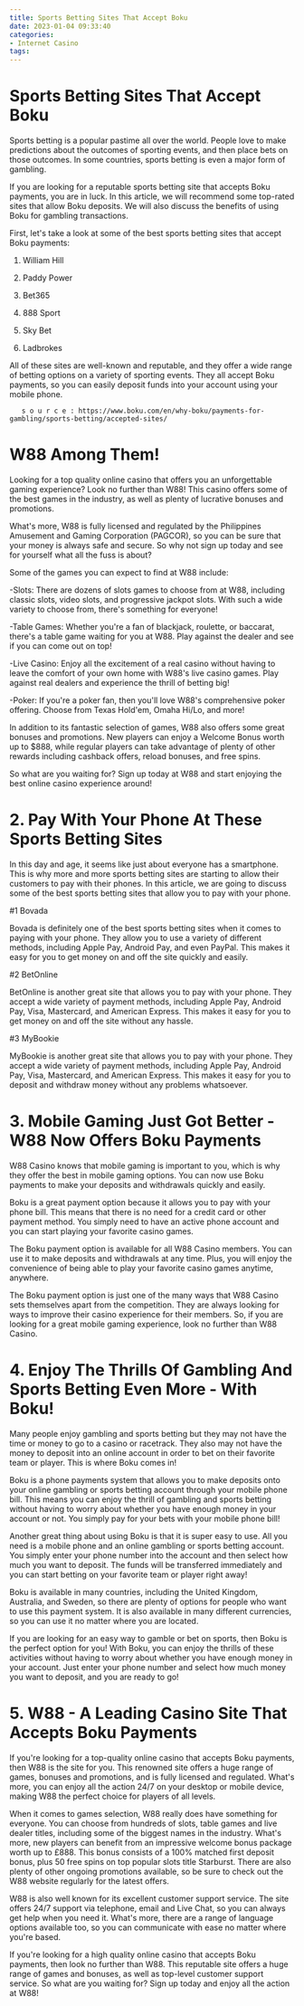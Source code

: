 ```yaml
---
title: Sports Betting Sites That Accept Boku
date: 2023-01-04 09:33:40
categories:
- Internet Casino
tags:
---
```



#  Sports Betting Sites That Accept Boku

Sports betting is a popular pastime all over the world. People love to make predictions about the outcomes of sporting events, and then place bets on those outcomes. In some countries, sports betting is even a major form of gambling.

If you are looking for a reputable sports betting site that accepts Boku payments, you are in luck. In this article, we will recommend some top-rated sites that allow Boku deposits. We will also discuss the benefits of using Boku for gambling transactions.

First, let's take a look at some of the best sports betting sites that accept Boku payments:

1. William Hill

2. Paddy Power

3. Bet365

4. 888 Sport

5. Sky Bet

6. Ladbrokes

All of these sites are well-known and reputable, and they offer a wide range of betting options on a variety of sporting events. They all accept Boku payments, so you can easily deposit funds into your account using your mobile phone.


















       s o u r c e : https://www.boku.com/en/why-boku/payments-for-gambling/sports-betting/accepted-sites/

# W88 Among Them!

Looking for a top quality online casino that offers you an unforgettable gaming experience? Look no further than W88! This casino offers some of the best games in the industry, as well as plenty of lucrative bonuses and promotions.

What's more, W88 is fully licensed and regulated by the Philippines Amusement and Gaming Corporation (PAGCOR), so you can be sure that your money is always safe and secure. So why not sign up today and see for yourself what all the fuss is about?

Some of the games you can expect to find at W88 include:

-Slots: There are dozens of slots games to choose from at W88, including classic slots, video slots, and progressive jackpot slots. With such a wide variety to choose from, there's something for everyone!

-Table Games: Whether you're a fan of blackjack, roulette, or baccarat, there's a table game waiting for you at W88. Play against the dealer and see if you can come out on top!

-Live Casino: Enjoy all the excitement of a real casino without having to leave the comfort of your own home with W88's live casino games. Play against real dealers and experience the thrill of betting big!

-Poker: If you're a poker fan, then you'll love W88's comprehensive poker offering. Choose from Texas Hold'em, Omaha Hi/Lo, and more!

In addition to its fantastic selection of games, W88 also offers some great bonuses and promotions. New players can enjoy a Welcome Bonus worth up to $888, while regular players can take advantage of plenty of other rewards including cashback offers, reload bonuses, and free spins.

So what are you waiting for? Sign up today at W88 and start enjoying the best online casino experience around!

# 2. Pay With Your Phone At These Sports Betting Sites

In this day and age, it seems like just about everyone has a smartphone. This is why more and more sports betting sites are starting to allow their customers to pay with their phones. In this article, we are going to discuss some of the best sports betting sites that allow you to pay with your phone.

#1 Bovada

Bovada is definitely one of the best sports betting sites when it comes to paying with your phone. They allow you to use a variety of different methods, including Apple Pay, Android Pay, and even PayPal. This makes it easy for you to get money on and off the site quickly and easily.

#2 BetOnline

BetOnline is another great site that allows you to pay with your phone. They accept a wide variety of payment methods, including Apple Pay, Android Pay, Visa, Mastercard, and American Express. This makes it easy for you to get money on and off the site without any hassle.

#3 MyBookie

MyBookie is another great site that allows you to pay with your phone. They accept a wide variety of payment methods, including Apple Pay, Android Pay, Visa, Mastercard, and American Express. This makes it easy for you to deposit and withdraw money without any problems whatsoever.

# 3. Mobile Gaming Just Got Better - W88 Now Offers Boku Payments

W88 Casino knows that mobile gaming is important to you, which is why they offer the best in mobile gaming options. You can now use Boku payments to make your deposits and withdrawals quickly and easily.

Boku is a great payment option because it allows you to pay with your phone bill. This means that there is no need for a credit card or other payment method. You simply need to have an active phone account and you can start playing your favorite casino games.

The Boku payment option is available for all W88 Casino members. You can use it to make deposits and withdrawals at any time. Plus, you will enjoy the convenience of being able to play your favorite casino games anytime, anywhere.

The Boku payment option is just one of the many ways that W88 Casino sets themselves apart from the competition. They are always looking for ways to improve their casino experience for their members. So, if you are looking for a great mobile gaming experience, look no further than W88 Casino.

# 4. Enjoy The Thrills Of Gambling And Sports Betting Even More - With Boku!

Many people enjoy gambling and sports betting but they may not have the time or money to go to a casino or racetrack. They also may not have the money to deposit into an online account in order to bet on their favorite team or player. This is where Boku comes in!

Boku is a phone payments system that allows you to make deposits onto your online gambling or sports betting account through your mobile phone bill. This means you can enjoy the thrill of gambling and sports betting without having to worry about whether you have enough money in your account or not. You simply pay for your bets with your mobile phone bill!

Another great thing about using Boku is that it is super easy to use. All you need is a mobile phone and an online gambling or sports betting account. You simply enter your phone number into the account and then select how much you want to deposit. The funds will be transferred immediately and you can start betting on your favorite team or player right away!

Boku is available in many countries, including the United Kingdom, Australia, and Sweden, so there are plenty of options for people who want to use this payment system. It is also available in many different currencies, so you can use it no matter where you are located.

If you are looking for an easy way to gamble or bet on sports, then Boku is the perfect option for you! With Boku, you can enjoy the thrills of these activities without having to worry about whether you have enough money in your account. Just enter your phone number and select how much money you want to deposit, and you are ready to go!

# 5. W88 - A Leading Casino Site That Accepts Boku Payments

If you're looking for a top-quality online casino that accepts Boku payments, then W88 is the site for you. This renowned site offers a huge range of games, bonuses and promotions, and is fully licensed and regulated. What's more, you can enjoy all the action 24/7 on your desktop or mobile device, making W88 the perfect choice for players of all levels.

When it comes to games selection, W88 really does have something for everyone. You can choose from hundreds of slots, table games and live dealer titles, including some of the biggest names in the industry. What's more, new players can benefit from an impressive welcome bonus package worth up to £888. This bonus consists of a 100% matched first deposit bonus, plus 50 free spins on top popular slots title Starburst. There are also plenty of other ongoing promotions available, so be sure to check out the W88 website regularly for the latest offers.

W88 is also well known for its excellent customer support service. The site offers 24/7 support via telephone, email and Live Chat, so you can always get help when you need it. What's more, there are a range of language options available too, so you can communicate with ease no matter where you're based.

If you're looking for a high quality online casino that accepts Boku payments, then look no further than W88. This reputable site offers a huge range of games and bonuses, as well as top-level customer support service. So what are you waiting for? Sign up today and enjoy all the action at W88!